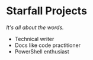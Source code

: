 # Starfall Projects

_It's all about the words._

* Technical writer
* Docs like code practitioner
* PowerShell enthusiast
